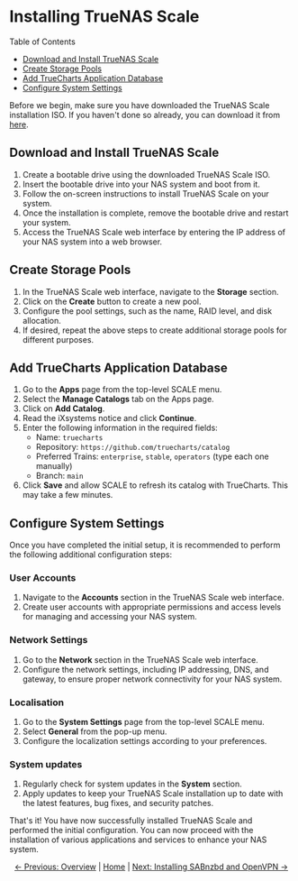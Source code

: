 # Installing TrueNAS Scale

Table of Contents
- [Download and Install TrueNAS Scale](#download-and-install-truenas-scale)
- [Create Storage Pools](#create-storage-pools)
- [Add TrueCharts Application Database](#add-truecharts-application-database)
- [Configure System Settings](#configure-system-settings)

Before we begin, make sure you have downloaded the TrueNAS Scale installation ISO. If you haven't done so already, you can download it from [here](https://www.truenas.com/download-truenas-scale/).

## Download and Install TrueNAS Scale

1. Create a bootable drive using the downloaded TrueNAS Scale ISO.
2. Insert the bootable drive into your NAS system and boot from it.
3. Follow the on-screen instructions to install TrueNAS Scale on your system.
4. Once the installation is complete, remove the bootable drive and restart your system.
5. Access the TrueNAS Scale web interface by entering the IP address of your NAS system into a web browser.

## Create Storage Pools

1. In the TrueNAS Scale web interface, navigate to the **Storage** section.
2. Click on the **Create** button to create a new pool.
3. Configure the pool settings, such as the name, RAID level, and disk allocation.
4. If desired, repeat the above steps to create additional storage pools for different purposes.

## Add TrueCharts Application Database

1. Go to the **Apps** page from the top-level SCALE menu.
2. Select the **Manage Catalogs** tab on the Apps page.
3. Click on **Add Catalog**.
4. Read the iXsystems notice and click **Continue**.
5. Enter the following information in the required fields:
   - Name: `truecharts`
   - Repository: `https://github.com/truecharts/catalog`
   - Preferred Trains: `enterprise`, `stable`, `operators` (type each one manually)
   - Branch: `main`
6. Click **Save** and allow SCALE to refresh its catalog with TrueCharts. This may take a few minutes.

## Configure System Settings
Once you have completed the initial setup, it is recommended to perform the following additional configuration steps:

### User Accounts
1. Navigate to the **Accounts** section in the TrueNAS Scale web interface.
2. Create user accounts with appropriate permissions and access levels for managing and accessing your NAS system.

### Network Settings
1. Go to the **Network** section in the TrueNAS Scale web interface.
2. Configure the network settings, including IP addressing, DNS, and gateway, to ensure proper network connectivity for your NAS system.

### Localisation
1. Go to the **System Settings** page from the top-level SCALE menu.
2. Select **General** from the pop-up menu.
3. Configure the localization settings according to your preferences.

### System updates
1. Regularly check for system updates in the **System** section.
2. Apply updates to keep your TrueNAS Scale installation up to date with the latest features, bug fixes, and security patches.

That's it! You have now successfully installed TrueNAS Scale and performed the initial configuration. You can now proceed with the installation of various applications and services to enhance your NAS system.

<div style="text-align: center;">
    <a href="README.md">&larr; Previous: Overview</a> |
    <a href="README.md">Home</a> |
    <a href="2.%20Installing%20SABnzbd%20&%20VPN.md">Next: Installing SABnzbd and OpenVPN &rarr;</a>
</div>
